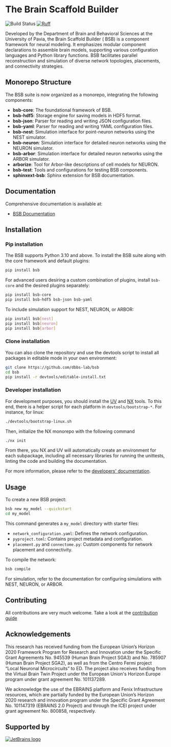 # The Brain Scaffold Builder

![Build Status](https://github.com/dbbs-lab/bsb/actions/workflows/main.yml/badge.svg)
[![Ruff](https://img.shields.io/endpoint?url=https://raw.githubusercontent.com/astral-sh/ruff/main/assets/badge/v2.json)](https://github.com/astral-sh/ruff)

Developed by the Department of Brain and Behavioral Sciences at the University of Pavia, the Brain Scaffold Builder (
BSB) is a component framework for neural modeling. It emphasizes modular component declarations to assemble brain
models, supporting various configuration languages and Python library functions. BSB facilitates parallel reconstruction
and simulation of diverse network topologies, placements, and connectivity strategies.

## Monorepo Structure

The BSB suite is now organized as a monorepo, integrating the following components:

* **bsb-core**: The foundational framework of BSB.
* **bsb-hdf5**: Storage engine for saving models in HDF5 format.
* **bsb-json**: Parser for reading and writing JSON configuration files.
* **bsb-yaml**: Parser for reading and writing YAML configuration files.
* **bsb-nest**: Simulation interface for point-neuron networks using the NEST simulator.
* **bsb-neuron**: Simulation interface for detailed neuron networks using the NEURON simulator.
* **bsb-arbor**: Simulation interface for detailed neuron networks using the ARBOR simulator.
* **arborize**: Tool for Arbor-like descriptions of cell models for NEURON.
* **bsb-test**: Tools and configurations for testing BSB components.
* **sphinxext-bsb**: Sphinx extension for BSB documentation.

## Documentation

Comprehensive documentation is available at:

* [BSB Documentation](https://bsb.readthedocs.io/en/latest)

## Installation

### Pip installation

The BSB supports Python 3.10 and above. To install the BSB suite along with the core framework and default plugins:

```bash
pip install bsb
```

For advanced users desiring a custom combination of plugins, install `bsb-core` and the desired plugins separately:

```bash
pip install bsb-core
pip install bsb-hdf5 bsb-json bsb-yaml
```

To include simulation support for NEST, NEURON, or ARBOR:

```bash
pip install bsb[nest]
pip install bsb[neuron]
pip install bsb[arbor]
```

### Clone installation

You can also clone the repository and use the devtools script to install all packages in editable mode 
in your own environment:

```bash
git clone https://github.com/dbbs-lab/bsb
cd bsb
pip install -r devtools/editable-install.txt
```

### Developer installation

For development purposes, you should install the [UV](https://nx.dev/) and [NX](https://docs.astral.sh/uv/) tools.
To this end, there is a helper script for each platform in ``devtools/bootstrap-*``. For instance, for linux:
```bash
./devtools/bootstrap-linux.sh
```

Then, initialize the NX monorepo with the following command

```bash
./nx init
```
From there, you NX and UV will automatically create an environment for each subpackage, 
including all necessary libraries for running the unittests, linting the code and building the documentation.

For more information, please refer to the [developers' documentation](https://bsb.readthedocs.io/en/latest/dev/dev-toc.html).

## Usage

To create a new BSB project:

```bash
bsb new my_model --quickstart
cd my_model
```

This command generates a `my_model` directory with starter files:

* `network_configuration.yaml`: Defines the network configuration.
* `pyproject.toml`: Contains project metadata and configuration.
* `placement.py` and `connectome.py`: Custom components for network placement and connectivity.

To compile the network:

```bash
bsb compile
```

For simulation, refer to the documentation for configuring simulations with NEST, NEURON, or ARBOR.

## Contributing

All contributions are very much welcome.
Take a look at the [contribution guide](CONTRIBUTING.md)

## Acknowledgements

This research has received funding from the European Union’s Horizon 2020 Framework Program for Research and Innovation
under the Specific Grant Agreements No. 945539 (Human Brain Project SGA3) and No. 785907 (Human Brain Project SGA2), as
well as from the Centro Fermi project “Local Neuronal Microcircuits” to ED. The project also receives funding from the
Virtual Brain Twin Project under the European Union's Horizon Europe program under grant agreement No. 101137289.

We acknowledge the use of the EBRAINS platform and Fenix Infrastructure resources, which are partially funded by the
European Union’s Horizon 2020 research and innovation program under the Specific Grant Agreement No. 101147319 (EBRAINS
2.0 Project) and through the ICEI project under grant agreement No. 800858, respectively.

## Supported by

[![JetBrains logo](https://resources.jetbrains.com/storage/products/company/brand/logos/jetbrains.svg)](https://jb.gg/OpenSourceSupport)
